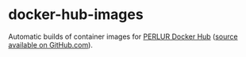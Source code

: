 # docker-hub-images
Automatic builds of container images for [PERLUR Docker Hub](https://hub.docker.com/r/perlur/) ([source available on GitHub.com](https://github.com/PERLUR/docker-hub-images/)).

